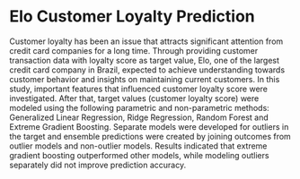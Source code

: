 # Elo Customer Loyalty Prediction
Customer loyalty has been an issue that attracts significant attention from credit card companies for a long time. Through providing customer transaction data with loyalty score as target value, Elo, one of the largest credit card company in Brazil, expected to achieve understanding towards customer behavior and insights on maintaining current customers. In this study, important features that influenced customer loyalty score were investigated. After that, target values (customer loyalty score) were modeled using the following parametric and non-parametric methods: Generalized Linear Regression, Ridge Regression, Random Forest and Extreme Gradient Boosting. Separate models were developed for outliers in the target and ensemble predictions were created by joining outcomes from outlier models and non-outlier models. Results indicated that extreme gradient boosting outperformed other models, while modeling outliers separately did not improve prediction accuracy.
